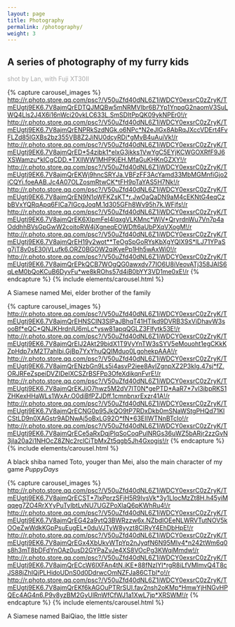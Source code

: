 ```yaml
---
layout: page
title: Photography
permalink: /photography/
weight: 3
---
```


## A series of photography of my furry kids

<p style="color:DarkGrey">
shot by Lan, with Fuji XT30II
</p>

{% capture carousel_images %}
http://r.photo.store.qq.com/psc?/V50uZfd40dNL6Z1iWDCY0exsrC0zZryK/TmEUgtj9EK6.7V8ajmQrEDTQJMQBw5mNRMVIbr6B7Yp1YnpqG2naomV3SuLWQ4Lls2J4X6i16nWci20vkLC633L.SmSDItPpQK09ykNPEr0!/r
http://r.photo.store.qq.com/psc?/V50uZfd40dNL6Z1iWDCY0exsrC0zZryK/TmEUgtj9EK6.7V8ajmQrENPRkSzdNGk.o6NPc*N2eJlGx8AbRqJXccVDErt4FvFLZd85lGXBs2bz355VB8Z2JiNU0dcyRDi*gMvB4uAuiVk!/r
http://r.photo.store.qq.com/psc?/V50uZfd40dNL6Z1iWDCY0exsrC0zZryK/TmEUgtj9EK6.7V8ajmQrED*54zibk1*elxG3jkks1VwYgC5EYjKCWGOXRfF9J6XSWamzu*kICgCDD.*TXIlWW1MHPKjEH.MfaGuKHKnGZXY!/r
http://r.photo.store.qq.com/psc?/V50uZfd40dNL6Z1iWDCY0exsrC0zZryK/TmEUgtj9EK6.7V8ajmQrEKWj9hncSRYJa.VBFzFF3AcYamd33MbMGMnfiGjo2iCQYi.foeAAB.Jc4A07OLZosmRtwCK*tFH9pTaYAS5H7Nk!/r
http://r.photo.store.qq.com/psc?/V50uZfd40dNL6Z1iWDCY0exsrC0zZryK/TmEUgtj9EK6.7V8ajmQrEN9N1oWFKZsKT*r.JwOaQaDN9aM4cEKNtG4eqCzbBVxYQRqApq6FICa7IGcgJoqM.1d305GFh8Wv95h7k.WFjfs!/r
http://r.photo.store.qq.com/psc?/V50uZfd40dNL6Z1iWDCY0exsrC0zZryK/TmEUgtj9EK6.7V8ajmQrEK6XIpmFeI4IqxgVLKMnc*WjV*QryrdnWu7Vn7p4aOddhhBVsGpGwW2coitoRW4jXgneqEOWDft6aUbPXqVXogM!/r
http://r.photo.store.qq.com/psc?/V50uZfd40dNL6Z1iWDCY0exsrC0zZryK/TmEUgtj9EK6.7V8ajmQrEH19y2wot**TeOgSpGoRYsKbXgYQlX9S*lLJ71YPaSg7jT8v0sE30jVLufk6.ORZ0BGOW2qiKyePp1Hh5wAxWi0!/r
http://r.photo.store.qq.com/psc?/V50uZfd40dNL6Z1iWDCY0exsrC0zZryK/TmEUgtj9EK6.7V8ajmQrEPkQCB7WOgQG0awxdv77IO6U8iVeovATj358JAIS6qLeM0bQoKCuB6DyvFu*we8kROhs57d4iB0bYY3VD1me0xE!/r
{% endcapture %}
{% include elements/carousel.html %}

<p class="text-center"> 
A Siamese named Mei, elder brother of the family
</p>

{% capture carousel_images %}
http://r.photo.store.qq.com/psc?/V50uZfd40dNL6Z1iWDCY0exsrC0zZryK/TmEUgtj9EK6.7V8ajmQrEHNSCIN3SIPaJBhqT41HTIkd9DVRB3SxViDhavW3sooBf*eQC*QNJKHrdnlU6mLc*ysw81apqQGLZ3Flfytk53E!/r
http://r.photo.store.qq.com/psc?/V50uZfd40dNL6Z1iWDCY0exsrC0zZryK/TmEUgtj9EK6.7V8ajmQrEIJ2Akt29bidX1T9VyYnTW3sSYV5eMouoht1egCKkKZpHdp7xM2T7ahIbi.GjBp7YxYhuQQIMduo0LgohekpAAA!/r
http://r.photo.store.qq.com/psc?/V50uZfd40dNL6Z1iWDCY0exsrC0zZryK/TmEUgtj9EK6.7V8ajmQrENzbGn9Ls5i4asvP2iee8AyIZgnpXZ2P3klg.47sj*fZ.ORJRFeZspeiDVZIDelXCSZrBSFPp3OfeXdikqnFvrE!/r
http://r.photo.store.qq.com/psc?/V50uZfd40dNL6Z1iWDCY0exsrC0zZryK/TmEUgtj9EK6.7V8ajmQrEKJjO7hwz5M2dV7IT0N*gePTD*AaR7*7vl3ibpRKS1ZHKexHHaWLs1WxAr.O0diBfPZJDff.1cmnbnxrExzr41A!/r
http://r.photo.store.qq.com/psc?/V50uZfd40dNL6Z1iWDCY0exsrC0zZryK/TmEUgtj9EK6.7V8ajmQrECNG0p95JkQO9tP7RDxDkb0mSNaWStgPHQd71KlCStLD9n0XAGstr9ADNwAj5oBxLG92O*fN*63EIIWTNnBTcIo!/r
http://r.photo.store.qq.com/psc?/V50uZfd40dNL6Z1iWDCY0exsrC0zZryK/TmEUgtj9EK6.7V8ajmQrECe5aRxDqjPlqSoCoqPuINRGs36uWZ5bARjr2zzGvN3jla20a2i1NHOcZ8ZNc2rclCiTbMxZt5qgb5Jh4Gxogis!/r
{% endcapture %}
{% include elements/carousel.html %}

<p class="text-center"> 
A black shiba named Toto, youger than Mei, also the main character of my game <i>PuppyDays</i>
</p>

{% capture carousel_images %}
http://r.photo.store.qq.com/psc?/V50uZfd40dNL6Z1iWDCY0exsrC0zZryK/TmEUgtj9EK6.7V8ajmQrECST*7lxPprzSFjH5R9IvsVk*3y1LlocMzZt8H.h45yiMqqeg7ZO4RrXYyPuTyIbtLvNU7UGZPoXlaQ6pKWhRu4!/r
http://r.photo.store.qq.com/psc?/V50uZfd40dNL6Z1iWDCY0exsrC0zZryK/TmEUgtj9EK6.7V8ajmQrEG42a9vtQ3BWRzzw6x.NZbdIOEeNLWRVTutNOV5kOOeZwWdkKGpPsuEugEL*0duVJTyW8yyzt8CIRyY4EhDbHpE!/r
http://r.photo.store.qq.com/psc?/V50uZfd40dNL6Z1iWDCY0exsrC0zZryK/TmEUgtj9EK6.7V8ajmQrEGx4XbUkvWTpYp2nJyqfN6N95MIv4*n242tWm6q0s8h3mT8bDFdYnOAz0usD2GYPaZvJe4XS8VOcPg3KWqiMmdw!/r
http://r.photo.store.qq.com/psc?/V50uZfd40dNL6Z1iWDCY0exsrC0zZryK/TmEUgtj9EK6.7V8ajmQrECcW6IXFAn4tN.iKE*88fNzIYI*rgR8iLfVMlmvQ4T8cJS88jZhIQjPLHidoUDnS0d0DdrwcOmNZFJa86CTbl*o!/r
http://r.photo.store.qq.com/psc?/V50uZfd40dNL6Z1iWDCY0exsrC0zZryK/TmEUgtj9EK6.7V8ajmQrEKf6kAGOuPTRrSUI.fav2nsh2oKMp*HmwYjHNGvHPQEc4AG4n6.P9v8yzBM2GyUlRnWfCfWJ1a1XwL7jp*XRSWM!/r
{% endcapture %}
{% include elements/carousel.html %}

<p class="text-center"> 
A Siamese named BaiQiao, the little sister
</p>